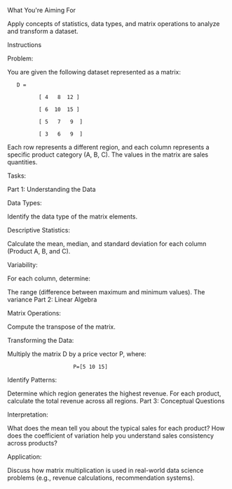 What You're Aiming For

Apply concepts of statistics, data types, and matrix operations to analyze and transform a dataset.


Instructions

Problem:

You are given the following dataset represented as a matrix:


       D = 

              [ 4   8  12 ]

              [ 6  10  15 ]

              [ 5   7   9  ]

              [ 3   6   9  ]
 

Each row represents a different region, and each column represents a specific product category (A, B, C). The values in the matrix are sales quantities.
 

Tasks:

Part 1: Understanding the Data

Data Types:
 
Identify the data type of the matrix elements.
 
Descriptive Statistics:
 
Calculate the mean, median, and standard deviation for each column (Product A, B, and C).
 
Variability:
 
For each column, determine:
 
The range (difference between maximum and minimum values).
The variance
Part 2: Linear Algebra

Matrix Operations:
 
Compute the transpose of the matrix.
 
Transforming the Data:
 
Multiply the matrix D by a price vector P, where:

                         P=[5 10 15]
 
Identify Patterns:
 
Determine which region generates the highest revenue.
For each product, calculate the total revenue across all regions. 
Part 3: Conceptual Questions

Interpretation:
 
What does the mean tell you about the typical sales for each product?
How does the coefficient of variation help you understand sales consistency across products?
 
Application:
 
Discuss how matrix multiplication is used in real-world data science problems (e.g., revenue calculations, recommendation systems).